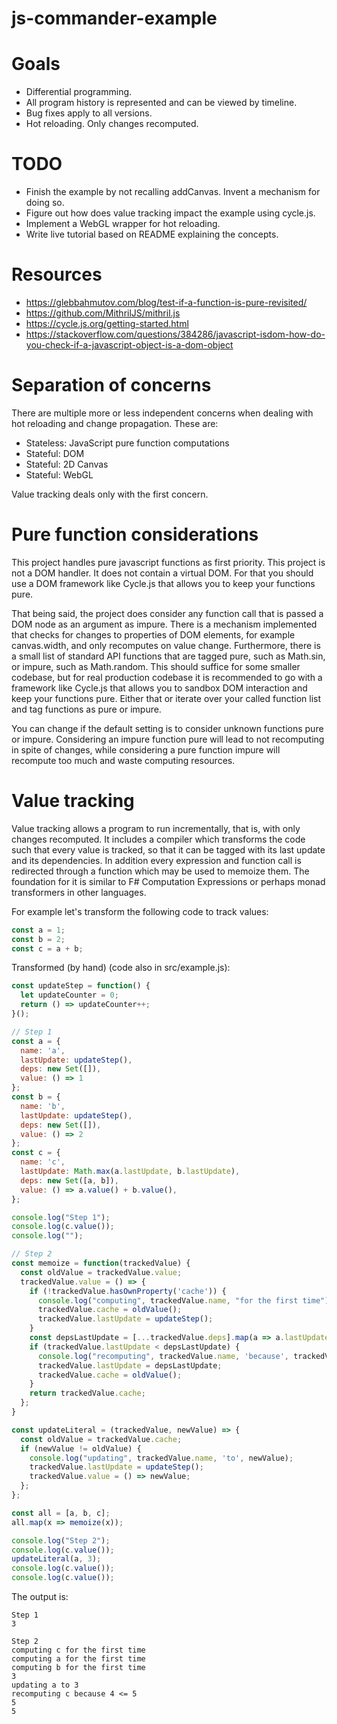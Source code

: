 # js-commander-example

# Goals
 - Differential programming.
  - All program history is represented and can be viewed by timeline.
  - Bug fixes apply to all versions.
 - Hot reloading. Only changes recomputed.

# TODO
 - Finish the example by not recalling addCanvas. Invent a mechanism for doing so.
 - Figure out how does value tracking impact the example using cycle.js.
 - Implement a WebGL wrapper for hot reloading.
 - Write live tutorial based on README explaining the concepts.

# Resources
 - https://glebbahmutov.com/blog/test-if-a-function-is-pure-revisited/
 - https://github.com/MithrilJS/mithril.js
 - https://cycle.js.org/getting-started.html
 - https://stackoverflow.com/questions/384286/javascript-isdom-how-do-you-check-if-a-javascript-object-is-a-dom-object

# Separation of concerns

There are multiple more or less independent concerns when dealing with hot
reloading and change propagation. These are:

 - Stateless: JavaScript pure function computations
 - Stateful: DOM
 - Stateful: 2D Canvas
 - Stateful: WebGL

Value tracking deals only with the first concern.

# Pure function considerations

This project handles pure javascript functions as first priority. This project
is not a DOM handler. It does not contain a virtual DOM. For that you should
use a DOM framework like Cycle.js that allows you to keep your functions pure.

That being said, the project does consider any function call that is passed a
DOM node as an argument as impure. There is a mechanism implemented that checks
for changes to properties of DOM elements, for example canvas.width, and only
recomputes on value change. Furthermore, there is a small list of standard
API functions that are tagged pure, such as Math.sin, or impure, such as
Math.random. This should suffice for some smaller codebase, but for real
production codebase it is recommended to go with a framework like Cycle.js
that allows you to sandbox DOM interaction and keep your functions pure.
Either that or iterate over your called function list and tag functions as
pure or impure.

You can change if the default setting is to consider unknown functions pure or
impure. Considering an impure function pure will lead to not recomputing in
spite of changes, while considering a pure function impure will recompute too
much and waste computing resources.

# Value tracking

Value tracking allows a program to run incrementally, that is, with only
changes recomputed. It includes a compiler which transforms the code such that
every value is tracked, so that it can be tagged with its last update and its
dependencies. In addition every expression and function call is redirected
through a function which may be used to memoize them. The foundation for it is
similar to F# Computation Expressions or perhaps monad transformers in other
languages.

For example let's transform the following code to track values:

```javascript
const a = 1;
const b = 2;
const c = a + b;
```

Transformed (by hand) (code also in src/example.js):

```javascript
const updateStep = function() {
  let updateCounter = 0;
  return () => updateCounter++;
}();

// Step 1
const a = {
  name: 'a',
  lastUpdate: updateStep(),
  deps: new Set([]),
  value: () => 1
};
const b = {
  name: 'b',
  lastUpdate: updateStep(),
  deps: new Set([]),
  value: () => 2
};
const c = {
  name: 'c',
  lastUpdate: Math.max(a.lastUpdate, b.lastUpdate),
  deps: new Set([a, b]),
  value: () => a.value() + b.value(),
};

console.log("Step 1");
console.log(c.value());
console.log("");

// Step 2
const memoize = function(trackedValue) {
  const oldValue = trackedValue.value;
  trackedValue.value = () => {
    if (!trackedValue.hasOwnProperty('cache')) {
      console.log("computing", trackedValue.name, "for the first time");
      trackedValue.cache = oldValue();
      trackedValue.lastUpdate = updateStep();
    }
    const depsLastUpdate = [...trackedValue.deps].map(a => a.lastUpdate).reduce((a, b) => Math.max(a, b), 0);
    if (trackedValue.lastUpdate < depsLastUpdate) {
      console.log("recomputing", trackedValue.name, 'because', trackedValue.lastUpdate, '<=', depsLastUpdate);
      trackedValue.lastUpdate = depsLastUpdate;
      trackedValue.cache = oldValue();
    }
    return trackedValue.cache;
  };
}

const updateLiteral = (trackedValue, newValue) => {
  const oldValue = trackedValue.cache;
  if (newValue != oldValue) {
    console.log("updating", trackedValue.name, 'to', newValue);
    trackedValue.lastUpdate = updateStep();
    trackedValue.value = () => newValue;
  };
};

const all = [a, b, c];
all.map(x => memoize(x));

console.log("Step 2");
console.log(c.value());
updateLiteral(a, 3);
console.log(c.value());
console.log(c.value());
```

The output is:
```
Step 1
3

Step 2
computing c for the first time
computing a for the first time
computing b for the first time
3
updating a to 3
recomputing c because 4 <= 5
5
5
```
